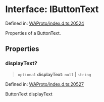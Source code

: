 # Interface: IButtonText

Defined in: [WAProto/index.d.ts:20524](https://github.com/Fokusdotid/bail/blob/8b525f9ebcc20cb9acd0f880b6ad58976e38b117/WAProto/index.d.ts#L20524)

Properties of a ButtonText.

## Properties

### displayText?

> `optional` **displayText**: `null` \| `string`

Defined in: [WAProto/index.d.ts:20527](https://github.com/Fokusdotid/bail/blob/8b525f9ebcc20cb9acd0f880b6ad58976e38b117/WAProto/index.d.ts#L20527)

ButtonText displayText
